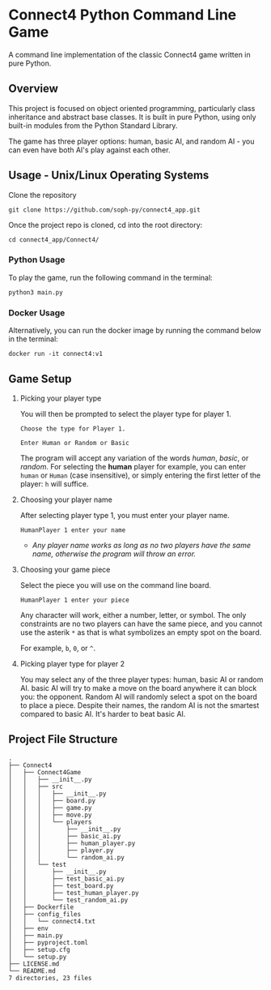 # Connect4 Python Command Line Game

A command line implementation of the classic Connect4 game written in pure Python.

## Overview

This project is focused on object oriented programming, particularly class inheritance and abstract base classes. It is built in pure Python, using only built-in modules from the Python Standard Library.

The game has three player options: human, basic AI, and random AI - you can even have both AI's play against each other.

## Usage - Unix/Linux Operating Systems

Clone the repository

```bash:
git clone https://github.com/soph-py/connect4_app.git
```

Once the project repo is cloned, cd into the root directory:

```bash:
cd connect4_app/Connect4/ 
```

### Python Usage

To play the game, run the following command in the terminal:

```bash:
python3 main.py 
```

### Docker Usage

Alternatively, you can run the docker image by running the command below in the terminal:

```bash:
docker run -it connect4:v1 
```

## Game Setup

1. Picking your player type

    You will then be prompted to select the player type for player $`1`$.

    ```Choose the type for Player 1.```

    ```Enter Human or Random or Basic```

    The program will accept any variation of the words *human*, *basic*, or *random*. For selecting the **human** player for example, you can enter ```human``` or ```Human``` (case insensitive), or simply entering the first letter of the player: ```h``` will suffice.

2. Choosing your player name

    After selecting player type $`1`$, you must enter your player name.

    ``` HumanPlayer 1 enter your name ```

    - *Any player name works as long as no two players have the same name, otherwise the program will throw an error.*

3. Choosing your game piece

    Select the piece you will use on the command line board.

    ``` HumanPlayer 1 enter your piece ```

    Any character will work, either a number, letter, or symbol. The only constraints are no two players can have the same piece, and you cannot use the asterik ```*``` as that is what symbolizes an empty spot on the board.

    For example, ```b```, ```0```, or ```^```.

4. Picking player type for player $`2`$

    You may select any of the three player types: human, basic AI or random AI. basic AI will try to make a move on the board anywhere it can block you: the opponent. Random AI will randomly select a spot on the board to place a piece. Despite their names, the random AI is not the smartest compared to basic AI. It's harder to beat basic AI.

## Project File Structure

```bash:
.
├── Connect4
│   ├── Connect4Game
│   │   ├── __init__.py
│   │   ├── src
│   │   │   ├── __init__.py
│   │   │   ├── board.py
│   │   │   ├── game.py
│   │   │   ├── move.py
│   │   │   └── players
│   │   │       ├── __init__.py
│   │   │       ├── basic_ai.py
│   │   │       ├── human_player.py
│   │   │       ├── player.py
│   │   │       └── random_ai.py
│   │   └── test
│   │       ├── __init__.py
│   │       ├── test_basic_ai.py
│   │       ├── test_board.py
│   │       ├── test_human_player.py
│   │       └── test_random_ai.py
│   ├── Dockerfile
│   ├── config_files
│   │   └── connect4.txt
│   ├── env
│   ├── main.py
│   ├── pyproject.toml
│   ├── setup.cfg
│   └── setup.py
├── LICENSE.md
└── README.md
7 directories, 23 files
```
